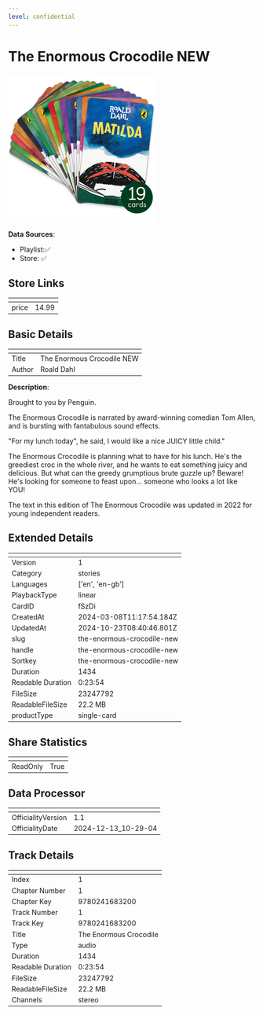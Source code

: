 ```yaml
---
level: confidential
---
```

# The Enormous Crocodile NEW

![card_[fSzDi].png](../../img/cards/card_[fSzDi].png)

**Data Sources**: 

- Playlist:✅
- Store: ✅


## Store Links

| <!-- --> | <!-- --> |
| - | - |
| price | 14.99 |


## Basic Details

| <!-- --> | <!-- --> |
| - | - |
| Title | The Enormous Crocodile NEW |
| Author | Roald Dahl |

**Description**:

Brought to you by Penguin.    

The Enormous Crocodile is narrated by award-winning comedian Tom Allen, and is bursting with fantabulous sound effects.    

"For my lunch today", he said, I would like a nice JUICY little child."    

The Enormous Crocodile is planning what to have for his lunch. He's the greediest croc in the whole river, and he wants to eat something juicy and delicious. But what can the greedy grumptious brute guzzle up? Beware! He's looking for someone to feast upon... someone who looks a lot like YOU!    

The text in this edition of The Enormous Crocodile was updated in 2022 for young independent readers.


## Extended Details

| <!-- --> | <!-- --> |
| - | - |
| Version | 1 |
| Category | stories |
| Languages | ['en', 'en-gb'] |
| PlaybackType | linear |
| CardID | fSzDi |
| CreatedAt | 2024-03-08T11:17:54.184Z |
| UpdatedAt | 2024-10-23T08:40:46.801Z |
| slug | the-enormous-crocodile-new |
| handle | the-enormous-crocodile-new |
| Sortkey | the-enormous-crocodile-new |
| Duration | 1434 |
| Readable Duration | 0:23:54 |
| FileSize | 23247792 |
| ReadableFileSize | 22.2 MB |
| productType | single-card |


## Share Statistics

| <!-- --> | <!-- --> |
| - | - |
| ReadOnly | True |


## Data Processor

| <!-- --> | <!-- --> |
| - | - |
| OfficialityVersion | 1.1
| OfficialityDate | 2024-12-13_10-29-04


## Track Details

| <!-- --> | <!-- --> |
| - | - |
| Index | 1 |
| Chapter Number | 1 |
| Chapter Key | 9780241683200 |
| Track Number | 1 |
| Track Key | 9780241683200 |
| Title | The Enormous Crocodile |
| Type | audio |
| Duration | 1434 |
| Readable Duration | 0:23:54 |
| FileSize | 23247792 |
| ReadableFileSize | 22.2 MB |
| Channels | stereo |


